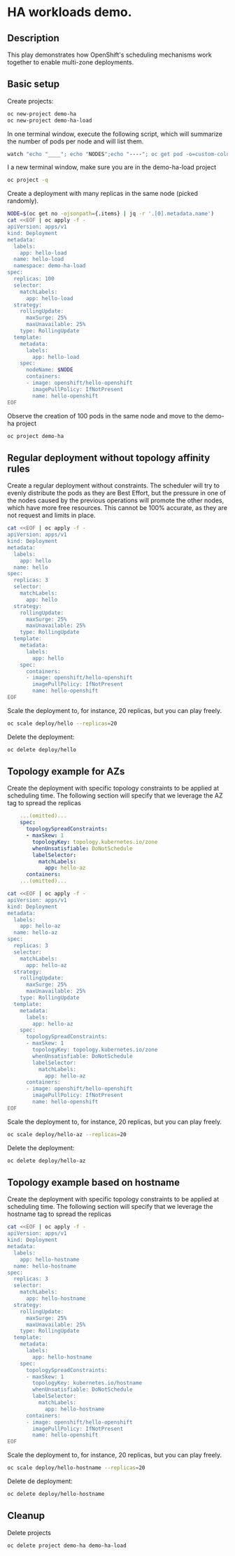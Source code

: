 # HA workloads demo. 

## Description

This play demonstrates how OpenShift's scheduling mechanisms work together to enable multi-zone deployments.

## Basic setup

Create projects:

```bash
oc new-project demo-ha
oc new-project demo-ha-load
```

In one terminal window, execute the following script, which will summarize the number of pods per node and will list them. 

```bash 
watch "echo "____"; echo "NODES";echo "----"; oc get pod -o=custom-columns=NODE:.spec.nodeName --no-headers | sort | uniq -c; echo "____"; echo "PODS"; echo "----"; oc get pods -owide"
```

I a new terminal window, make sure you are in the demo-ha-load project

```bash
oc project -q
```
Create a deployment with many replicas in the same node (picked randomly). 

```bash
NODE=$(oc get no -ojsonpath={.items} | jq -r '.[0].metadata.name') 
cat <<EOF | oc apply -f -
apiVersion: apps/v1
kind: Deployment
metadata:
  labels:
    app: hello-load
  name: hello-load
  namespace: demo-ha-load
spec:
  replicas: 100
  selector:
    matchLabels:
      app: hello-load
  strategy:
    rollingUpdate:
      maxSurge: 25%
      maxUnavailable: 25%
    type: RollingUpdate
  template:
    metadata:
      labels:
        app: hello-load
    spec:
      nodeName: $NODE
      containers:
      - image: openshift/hello-openshift
        imagePullPolicy: IfNotPresent
        name: hello-openshift
EOF
```

Observe the creation of 100 pods in the same node and move to the demo-ha project

```bash
oc project demo-ha
```

## Regular deployment without topology affinity rules

Create a regular deployment without constraints. The scheduler will try to evenly distribute the pods as they are Best Effort, but the pressure in one of the nodes caused by the previous operations will promote the other nodes, which have more free resources. This cannot be 100% accurate, as they are not request and limits in place. 

```bash
cat <<EOF | oc apply -f -
apiVersion: apps/v1
kind: Deployment
metadata:
  labels:
    app: hello
  name: hello
spec:
  replicas: 3
  selector:
    matchLabels:
      app: hello
  strategy:
    rollingUpdate:
      maxSurge: 25%
      maxUnavailable: 25%
    type: RollingUpdate
  template:
    metadata:
      labels:
        app: hello
    spec:
      containers:
      - image: openshift/hello-openshift
        imagePullPolicy: IfNotPresent
        name: hello-openshift
EOF
```

Scale the deployment to, for instance, 20 replicas, but you can play freely. 

```bash
oc scale deploy/hello --replicas=20
```

Delete the deployment:

```bash 
oc delete deploy/hello
```

## Topology example for AZs

Create the deployment with specific topology constraints to be applied at scheduling time. The following section will specify that we leverage the AZ tag to spread the replicas
```yaml
    ...(omitted)...
    spec:
      topologySpreadConstraints:
      - maxSkew: 1
        topologyKey: topology.kubernetes.io/zone
        whenUnsatisfiable: DoNotSchedule
        labelSelector:
          matchLabels:
            app: hello-az        
      containers:
    ...(omitted)...
```
```bash
cat <<EOF | oc apply -f -
apiVersion: apps/v1
kind: Deployment
metadata:
  labels:
    app: hello-az
  name: hello-az
spec:
  replicas: 3
  selector:
    matchLabels:
      app: hello-az
  strategy:
    rollingUpdate:
      maxSurge: 25%
      maxUnavailable: 25%
    type: RollingUpdate
  template:
    metadata:
      labels:
        app: hello-az
    spec:
      topologySpreadConstraints:
      - maxSkew: 1
        topologyKey: topology.kubernetes.io/zone
        whenUnsatisfiable: DoNotSchedule
        labelSelector:
          matchLabels:
            app: hello-az        
      containers: 
      - image: openshift/hello-openshift        
        imagePullPolicy: IfNotPresent
        name: hello-openshift
EOF
```

Scale the deployment to, for instance, 20 replicas, but you can play freely. 

```bash
oc scale deploy/hello-az --replicas=20
```

Delete the deployment:

```bash 
oc delete deploy/hello-az
```

## Topology example based on hostname

Create the deployment with specific topology constraints to be applied at scheduling time. The following section will specify that we leverage the hostname tag to spread the replicas

```bash
cat <<EOF | oc apply -f -
apiVersion: apps/v1
kind: Deployment
metadata:
  labels:
    app: hello-hostname
  name: hello-hostname
spec:
  replicas: 3
  selector:
    matchLabels:
      app: hello-hostname
  strategy:
    rollingUpdate:
      maxSurge: 25%
      maxUnavailable: 25%
    type: RollingUpdate
  template:
    metadata:
      labels:
        app: hello-hostname
    spec:
      topologySpreadConstraints:
      - maxSkew: 1
        topologyKey: kubernetes.io/hostname
        whenUnsatisfiable: DoNotSchedule
        labelSelector:
          matchLabels:
            app: hello-hostname
      containers:
      - image: openshift/hello-openshift
        imagePullPolicy: IfNotPresent
        name: hello-openshift
EOF
```
Scale the deployment to, for instance, 20 replicas, but you can play freely. 

```bash
oc scale deploy/hello-hostname --replicas=20
```

Delete de deployment: 
```bash
oc delete deploy/hello-hostname
```

## Cleanup

Delete projects
```bash
oc delete project demo-ha demo-ha-load
```
